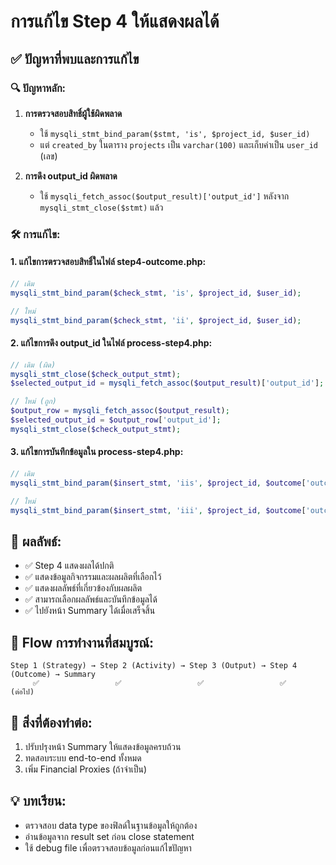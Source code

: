 # การแก้ไข Step 4 ให้แสดงผลได้

## ✅ ปัญหาที่พบและการแก้ไข

### 🔍 **ปัญหาหลัก:**

1. **การตรวจสอบสิทธิ์ผู้ใช้ผิดพลาด**

   - ใช้ `mysqli_stmt_bind_param($stmt, 'is', $project_id, $user_id)`
   - แต่ `created_by` ในตาราง `projects` เป็น `varchar(100)` และเก็บค่าเป็น `user_id` (เลข)

2. **การดึง output_id ผิดพลาด**
   - ใช้ `mysqli_fetch_assoc($output_result)['output_id']` หลังจาก `mysqli_stmt_close($stmt)` แล้ว

### 🛠️ **การแก้ไข:**

#### **1. แก้ไขการตรวจสอบสิทธิ์ในไฟล์ step4-outcome.php:**

```php
// เดิม
mysqli_stmt_bind_param($check_stmt, 'is', $project_id, $user_id);

// ใหม่
mysqli_stmt_bind_param($check_stmt, 'ii', $project_id, $user_id);
```

#### **2. แก้ไขการดึง output_id ในไฟล์ process-step4.php:**

```php
// เดิม (ผิด)
mysqli_stmt_close($check_output_stmt);
$selected_output_id = mysqli_fetch_assoc($output_result)['output_id'];

// ใหม่ (ถูก)
$output_row = mysqli_fetch_assoc($output_result);
$selected_output_id = $output_row['output_id'];
mysqli_stmt_close($check_output_stmt);
```

#### **3. แก้ไขการบันทึกข้อมูลใน process-step4.php:**

```php
// เดิม
mysqli_stmt_bind_param($insert_stmt, 'iis', $project_id, $outcome['outcome_id'], $user_id);

// ใหม่
mysqli_stmt_bind_param($insert_stmt, 'iii', $project_id, $outcome['outcome_id'], $user_id);
```

## 🎯 **ผลลัพธ์:**

- ✅ Step 4 แสดงผลได้ปกติ
- ✅ แสดงข้อมูลกิจกรรมและผลผลิตที่เลือกไว้
- ✅ แสดงผลลัพธ์ที่เกี่ยวข้องกับผลผลิต
- ✅ สามารถเลือกผลลัพธ์และบันทึกข้อมูลได้
- ✅ ไปยังหน้า Summary ได้เมื่อเสร็จสิ้น

## 🔄 **Flow การทำงานที่สมบูรณ์:**

```
Step 1 (Strategy) → Step 2 (Activity) → Step 3 (Output) → Step 4 (Outcome) → Summary
     ✅                 ✅                 ✅                 ✅              (ต่อไป)
```

## 📝 **สิ่งที่ต้องทำต่อ:**

1. ปรับปรุงหน้า Summary ให้แสดงข้อมูลครบถ้วน
2. ทดสอบระบบ end-to-end ทั้งหมด
3. เพิ่ม Financial Proxies (ถ้าจำเป็น)

## 💡 **บทเรียน:**

- ตรวจสอบ data type ของฟิลด์ในฐานข้อมูลให้ถูกต้อง
- อ่านข้อมูลจาก result set ก่อน close statement
- ใช้ debug file เพื่อตรวจสอบข้อมูลก่อนแก้ไขปัญหา
